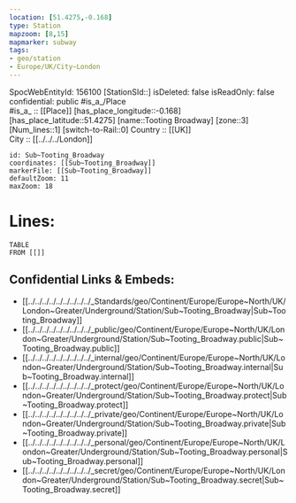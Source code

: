 ```yaml
---
location: [51.4275,-0.168] 
type: Station 
mapzoom: [8,15] 
mapmarker: subway 
tags:
- geo/station
- Europe/UK/City~London
---
```

SpocWebEntityId: 156100
[StationSId::] 
isDeleted: false
isReadOnly: false
confidential: public
#is_a_/Place  
#is_a_ :: [[Place]] 
[has_place_longitude::-0.168] 
[has_place_latitude::51.4275] 
[name::Tooting Broadway] 
[zone::3] 
[Num_lines::1] 
[switch-to-Rail::0] 
Country :: [[UK]]  
City :: [[../../../London]]  


```leaflet
id: Sub~Tooting_Broadway
coordinates: [[Sub~Tooting_Broadway]] 
markerFile: [[Sub~Tooting_Broadway]] 
defaultZoom: 11 
maxZoom: 18
```


# Lines: 
```dataview
TABLE 
FROM [[]] 
```

## Confidential Links & Embeds: 
- [[../../../../../../../../../_Standards/geo/Continent/Europe/Europe~North/UK/London~Greater/Underground/Station/Sub~Tooting_Broadway|Sub~Tooting_Broadway]] 
- [[../../../../../../../../../_public/geo/Continent/Europe/Europe~North/UK/London~Greater/Underground/Station/Sub~Tooting_Broadway.public|Sub~Tooting_Broadway.public]] 
- [[../../../../../../../../../_internal/geo/Continent/Europe/Europe~North/UK/London~Greater/Underground/Station/Sub~Tooting_Broadway.internal|Sub~Tooting_Broadway.internal]] 
- [[../../../../../../../../../_protect/geo/Continent/Europe/Europe~North/UK/London~Greater/Underground/Station/Sub~Tooting_Broadway.protect|Sub~Tooting_Broadway.protect]] 
- [[../../../../../../../../../_private/geo/Continent/Europe/Europe~North/UK/London~Greater/Underground/Station/Sub~Tooting_Broadway.private|Sub~Tooting_Broadway.private]] 
- [[../../../../../../../../../_personal/geo/Continent/Europe/Europe~North/UK/London~Greater/Underground/Station/Sub~Tooting_Broadway.personal|Sub~Tooting_Broadway.personal]] 
- [[../../../../../../../../../_secret/geo/Continent/Europe/Europe~North/UK/London~Greater/Underground/Station/Sub~Tooting_Broadway.secret|Sub~Tooting_Broadway.secret]] 
